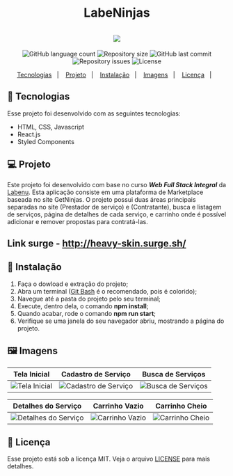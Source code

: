 <h1 align="center">
LabeNinjas<br/><br/>
<img src="https://user-images.githubusercontent.com/45954874/176879447-d1a929cb-e062-4bd0-8a19-64a2527ac031.png"/> 
</h1>

<p align="center">
  <img alt="GitHub language count" src="https://img.shields.io/github/languages/count/future4code/Freire-labe-ninja4">

  <img alt="Repository size" src="https://img.shields.io/github/repo-size/future4code/Freire-labe-ninja4">

  <img alt="GitHub last commit" src="https://img.shields.io/github/last-commit/future4code/Freire-labe-ninja4">

  <img alt="Repository issues" src="https://img.shields.io/github/issues/future4code/Freire-labe-ninja4">

  <img alt="License" src="https://img.shields.io/badge/license-MIT-brightgreen">
</p>

<p align="center">
  <a href="#Tecnologias">Tecnologias</a>&nbsp;&nbsp;&nbsp;|&nbsp;&nbsp;&nbsp;
   <a href="#Projeto">Projeto</a>&nbsp;&nbsp;&nbsp;|&nbsp;&nbsp;&nbsp;
  <a href="#Instalação">Instalação</a>&nbsp;&nbsp;&nbsp;|&nbsp;&nbsp;&nbsp;
  <a href="#Imagens">Imagens</a>&nbsp;&nbsp;&nbsp;|&nbsp;&nbsp;&nbsp;
  <a href="#Licença">Licença</a>&nbsp;&nbsp;&nbsp;|&nbsp;&nbsp;&nbsp;
</p>

<a id="Tecnologias"></a>
## 🚀 Tecnologias 

Esse projeto foi desenvolvido com as seguintes tecnologias:

- HTML, CSS, Javascript
- React.js
- Styled Components

<a id="Projeto"></a>
## 💻 Projeto
  Este projeto foi desenvolvido com base no curso  *__Web Full Stack Integral__* da [Labenu](https://www.labenu.com.br/). Esta aplicação consiste em uma plataforma de Marketplace baseada no site GetNinjas. O projeto possui duas áreas principais separadas no site (Prestador de serviço) e (Contratante), busca e listagem de serviços, página de detalhes de cada serviço, e carrinho onde é possível adicionar e remover propostas para contratá-las.
## Link surge - http://heavy-skin.surge.sh/
  
<a id="Instalação"></a>
## 🥷 Instalação

1. Faça o dowload e extração do projeto;
2. Abra um terminal ([Git Bash](https://git-scm.com/book/pt-pt/v2/Appendix-A%3A-Git-em-Outros-Ambientes-Git-in-Bash) é o recomendado, pois é colorido);
3. Navegue até a pasta do projeto pelo seu terminal;
4. Execute, dentro dela, o comando **npm install**;
5. Quando acabar, rode o comando **npm run start**;
6. Verifique se uma janela do seu navegador abriu, mostrando a página do projeto.

<a id="Imagens"></a>
## 🖼️ Imagens 

| Tela Inicial  | Cadastro de Serviço | Busca de Serviços | 
|---|---|---|
| ![Tela Inicial](https://user-images.githubusercontent.com/45954874/176905184-0b59c220-b853-42c5-b0dc-4dc9ede6733a.jpg) | ![Cadastro de Serviço](https://user-images.githubusercontent.com/45954874/176949715-bb573766-df09-49ad-9526-407fd95915ed.jpg) | ![Busca de Serviços](https://user-images.githubusercontent.com/45954874/176949780-a73de3fd-29d9-4ea5-9dc9-7d860a934573.jpg) | 

| Detalhes do Serviço  | Carrinho Vazio | Carrinho Cheio | 
|---|---|---|
| ![Detalhes do Serviço](https://user-images.githubusercontent.com/45954874/176906021-c9bd0e07-6790-428f-92be-4ed262cb1ed2.jpg) | ![Carrinho Vazio](https://user-images.githubusercontent.com/45954874/176949824-c370475f-c4f2-48c8-8451-1d1340aed045.jpg) | ![Carrinho Cheio](https://user-images.githubusercontent.com/45954874/176949872-f65a2951-0865-4e19-94e9-e1530314fd56.jpg) | 

<a id="Licença"></a>
## 📝 Licença

Esse projeto está sob a licença MIT. Veja o arquivo [LICENSE](https://github.com/future4code/Freire-labe-ninja4/blob/master/LICENCE) para mais detalhes.
